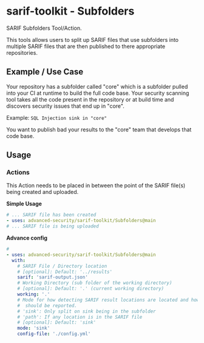 # sarif-toolkit - Subfolders

SARIF Subfolders Tool/Action.

This tools allows users to split up SARIF files that use subfolders into multiple SARIF files that are then published to there appropriate repositories.

## Example / Use Case

Your repository has a subfolder called "core" which is a subfolder pulled into your CI at runtime to build the full code base.
Your security scanning tool takes all the code present in the repository or at build time and discovers security issues that end up in "core".

Example: `SQL Injection sink in "core"`

You want to publish bad your results to the "core" team that develops that code base.

## Usage

### Actions

This Action needs to be placed in between the point of the SARIF file(s) being created and uploaded.


**Simple Usage**

```yaml
# ... SARIF file has been created
- uses: advanced-security/sarif-toolkit/Subfolders@main
# ... SARIF file is being uploaded
```

**Advance config**

```yaml
# 
- uses: advanced-security/sarif-toolkit/Subfolders@main
  with:
    # SARIF File / Directory location
    # [optional]: Default: '../results'
    sarif: 'sarif-output.json'
    # Working Directory (sub folder of the working directory)
    # [optional]: Default: '.' (current working directory)
    working: '.'
    # Mode for how detecting SARIF result locations are located and how they 
    #  should be reported.
    # 'sink': Only split on sink being in the subfolder
    # 'path': If any location is in the SARIF file
    # [optional]: Default: 'sink'
    mode: 'sink'
    config-file: './config.yml'
```
